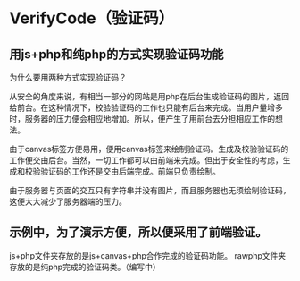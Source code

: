 # VerifyCode（验证码）
用js+php和纯php的方式实现验证码功能
------------------------------------------
为什么要用两种方式实现验证码？

从安全的角度来说，有相当一部分的网站是用php在后台生成验证码的图片，返回给前台。在这种情况下，校验验证码的工作也只能有后台来完成。当用户量增多时，服务器的压力便会相应地增加。所以，便产生了用前台去分担相应工作的想法。

由于canvas标签方便易用，便用canvas标签来绘制验证码。生成及校验验证码的工作便交由后台。当然，一切工作都可以由前端来完成。但出于安全性的考虑，生成和校验验证码的工作还是交由后端完成。前端只负责绘制。

由于服务器与页面的交互只有字符串并没有图片，而且服务器也无须绘制验证码，这便大大减少了服务器端的压力。

示例中，为了演示方便，所以便采用了前端验证。
------------------------------------------
js+php文件夹存放的是js+canvas+php合作完成的验证码功能。
rawphp文件夹存放的是纯php完成的验证码类。（编写中）

